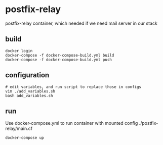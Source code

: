 # postfix-relay

postfix-relay container, which needed if we need mail server in our stack

## build

~~~~
docker login
docker-compose -f docker-compose-build.yml build
docker-compose -f docker-compose-build.yml push
~~~~

## configuration

~~~~
# edit variables, and run script to replace those in configs
vim ./add_variables.sh
bash add_variables.sh
~~~~

## run

Use docker-compose.yml to run container with mounted config ./postfix-relay/main.cf
~~~~
docker-compose up
~~~~

